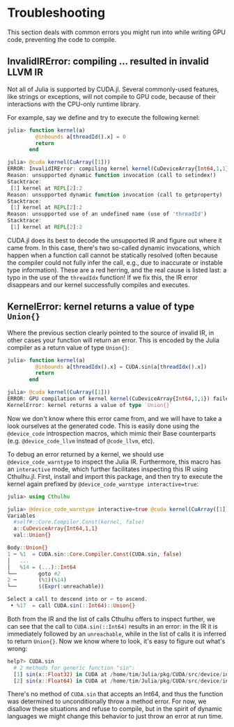 # Troubleshooting

This section deals with common errors you might run into while writing GPU code, preventing
the code to compile.


## InvalidIRError: compiling ... resulted in invalid LLVM IR

Not all of Julia is supported by CUDA.jl. Several commonly-used features, like strings or
exceptions, will not compile to GPU code, because of their interactions with the CPU-only
runtime library.

For example, say we define and try to execute the following kernel:

```julia
julia> function kernel(a)
         @inbounds a[threadId().x] = 0
         return
       end

julia> @cuda kernel(CuArray([1]))
ERROR: InvalidIRError: compiling kernel kernel(CuDeviceArray{Int64,1,1}) resulted in invalid LLVM IR
Reason: unsupported dynamic function invocation (call to setindex!)
Stacktrace:
 [1] kernel at REPL[2]:2
Reason: unsupported dynamic function invocation (call to getproperty)
Stacktrace:
 [1] kernel at REPL[2]:2
Reason: unsupported use of an undefined name (use of 'threadId')
Stacktrace:
 [1] kernel at REPL[2]:2
```

CUDA.jl does its best to decode the unsupported IR and figure out where it came from. In
this case, there's two so-called dynamic invocations, which happen when a function call
cannot be statically resolved (often because the compiler could not fully infer the call,
e.g., due to inaccurate or instable type information). These are a red herring, and the real
cause is listed last: a typo in the use of the `threadIdx` function! If we fix this, the IR
error disappears and our kernel successfully compiles and executes.


## KernelError: kernel returns a value of type `Union{}`

Where the previous section clearly pointed to the source of invalid IR, in other cases your
function will return an error. This is encoded by the Julia compiler as a return value of
type `Union{}`:

```julia
julia> function kernel(a)
         @inbounds a[threadIdx().x] = CUDA.sin(a[threadIdx().x])
         return
       end

julia> @cuda kernel(CuArray([1]))
ERROR: GPU compilation of kernel kernel(CuDeviceArray{Int64,1,1}) failed
KernelError: kernel returns a value of type `Union{}`
```

Now we don't know where this error came from, and we will have to take a look ourselves at
the generated code. This is easily done using the `@device_code` introspection macros, which
mimic their Base counterparts (e.g. `@device_code_llvm` instead of `@code_llvm`, etc).

To debug an error returned by a kernel, we should use `@device_code_warntype` to inspect the
Julia IR. Furthermore, this macro has an `interactive` mode, which further facilitates
inspecting this IR using Cthulhu.jl. First, install and import this package, and then try to
execute the kernel again prefixed by `@device_code_warntype interactive=true`:

```julia
julia> using Cthulhu

julia> @device_code_warntype interactive=true @cuda kernel(CuArray([1]))
Variables
  #self#::Core.Compiler.Const(kernel, false)
  a::CuDeviceArray{Int64,1,1}
  val::Union{}

Body::Union{}
1 ─ %1  = CUDA.sin::Core.Compiler.Const(CUDA.sin, false)
│   ...
│   %14 = (...)::Int64
└──       goto #2
2 ─       (%1)(%14)
└──       $(Expr(:unreachable))

Select a call to descend into or ↩ to ascend.
 • %17  = call CUDA.sin(::Int64)::Union{}
```

Both from the IR and the list of calls Cthulhu offers to inspect further, we can see that
the call to `CUDA.sin(::Int64)` results in an error: in the IR it is immediately followed by
an `unreachable`, while in the list of calls it is inferred to return `Union{}`. Now we know
where to look, it's easy to figure out what's wrong:

```julia
help?> CUDA.sin
  # 2 methods for generic function "sin":
  [1] sin(x::Float32) in CUDA at /home/tim/Julia/pkg/CUDA/src/device/intrinsics/math.jl:13
  [2] sin(x::Float64) in CUDA at /home/tim/Julia/pkg/CUDA/src/device/intrinsics/math.jl:12
```

There's no method of `CUDA.sin` that accepts an Int64, and thus the function was determined
to unconditionally throw a method error. For now, we disallow these situations and refuse to
compile, but in the spirit of dynamic languages we might change this behavior to just throw
an error at run time.

